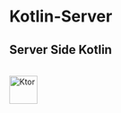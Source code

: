 # Kotlin-Server
<h2> Server Side Kotlin </h2>
<br>
<img src="https://user-images.githubusercontent.com/80918746/130344165-3c518a07-d5ce-405b-b20b-6fbda11fadfa.png" alt="Ktor" width="50px">
